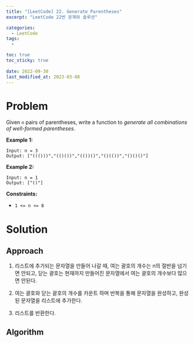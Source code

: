 ```yaml
---
title: "[LeetCode] 22. Generate Parentheses"
excerpt: "LeetCode 22번 문제와 솔루션"

categories:
  - LeetCode
tags:
  - 

toc: true
toc_sticky: true
 
date: 2022-09-30
last_modified_at: 2023-03-08
---
```

# **Problem**
Given `n` pairs of parentheses, write a function to *generate all combinations of well-formed parentheses*.

**Example 1:**
```
Input: n = 3
Output: ["((()))","(()())","(())()","()(())","()()()"]
```
**Example 2:**
```
Input: n = 1
Output: ["()"]
```

**Constraints:**
- `1 <= n <= 8`

# **Solution**
## **Approach**
1. 리스트에 추가되는 문자열을 만들어 나갈 때, 여는 괄호의 개수는 n의 절반을 넘기면 안되고, 닫는 괄호는 현재까지 만들어진 문자열에서 여는 괄호의 개수보다 많으면 안된다.

2. 여는 괄호와 닫는 괄호의 개수를 카운트 하며 반복을 통해 문자열을 완성하고, 완성된 문자열을 리스트에 추가한다.

3. 리스트를 반환한다.

## **Algorithm**
<script src="https://gist.github.com/andpact/ac6aac0b6716bf7debdb3ff0bfba0a2f.js"></script>

<!-- ## **Complexity Analysis**
- **Time Complexity**

n에 따른 재귀 함수의 호출 횟수는 다음과 같다.<br>
<br>
|n|호출 횟수|equals|
|:---:|:---:|:---:|
|1|4|n + 3|
|2|10|n + 8|
|3|27||
||||
{: .notice}
- Space Complexity

**최악(Worst)** :
<br>
<br>
**평균(Average)** :
<br>
<br>
**최선(Best)** :
{: .notice} -->